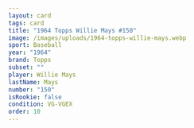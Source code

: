 ```yaml
---
layout: card
tags: card
title: "1964 Topps Willie Mays #150"
image: /images/uploads/1964-topps-willie-mays.webp
sport: Baseball
year: "1964"
brand: Topps
subset: ""
player: Willie Mays
lastName: Mays
number: "150"
isRookie: false
condition: VG-VGEX
order: 10
---
```

